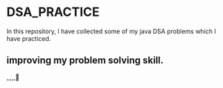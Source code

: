 # DSA_PRACTICE

In this repository, I have collected some of my java DSA problems which I have practiced.


## improving my problem solving skill.
,,,,,🙂
